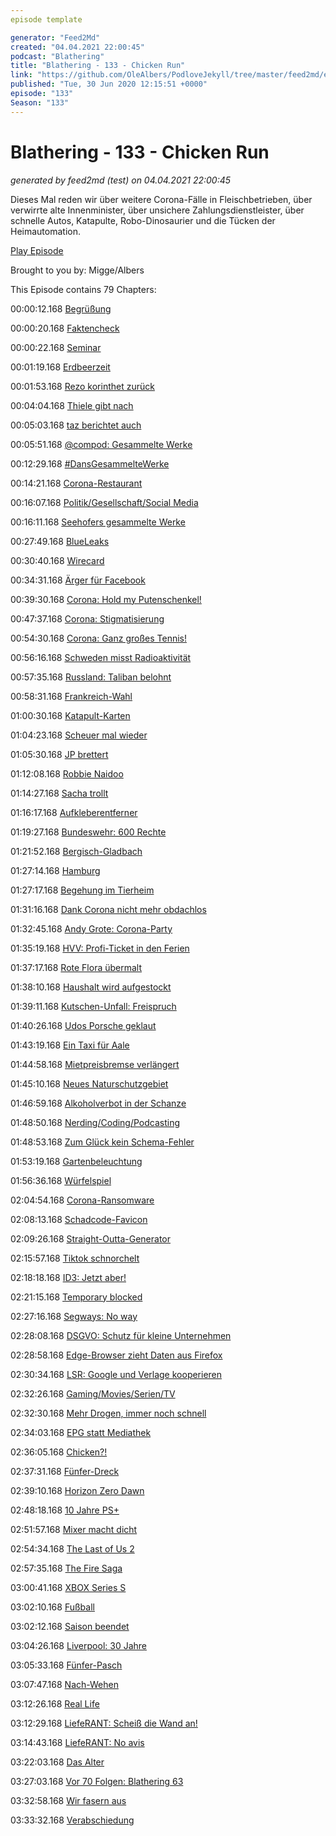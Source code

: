 ```yaml
---
episode template

generator: "Feed2Md"
created: "04.04.2021 22:00:45"
podcast: "Blathering"
title: "Blathering - 133 - Chicken Run"
link: "https://github.com/OleAlbers/PodloveJekyll/tree/master/feed2md/example/export/seasons/5/2020/6/Blathering - 133 - Chicken Run.md"
published: "Tue, 30 Jun 2020 12:15:51 +0000"
episode: "133"
Season: "133"
---
```


# Blathering - 133 - Chicken Run
_generated by feed2md (test) on 04.04.2021 22:00:45_

Dieses Mal reden wir über weitere Corona-Fälle in Fleischbetrieben, über verwirrte alte Innenminister, über unsichere Zahlungsdienstleister, über schnelle Autos, Katapulte, Robo-Dinosaurier und die Tücken der Heimautomation.

[Play Episode](https://www.blathering.de/podlove/file/1276/s/feed/c/mp3/blathering_133.mp3)

Brought to you by: Migge/Albers

This Episode contains 79 Chapters:


00:00:12.168 [Begrüßung]()

00:00:20.168 [Faktencheck]()

00:00:22.168 [Seminar](https://de.wikipedia.org/wiki/Seminar)

00:01:19.168 [Erdbeerzeit](http://www.aeppelsche-homepage.de/obst.htm)

00:01:53.168 [Rezo korinthet zurück](https://www.youtube.com/watch?v=JA3yqXGSi0k)

00:04:04.168 [Thiele gibt nach](https://www.t-online.de/finanzen/boerse/news/id_88117956/lufthansa-grossaktionaer-will-wohl-dem-rettungspaket-zustimmen.html)

00:05:03.168 [taz berichtet auch](https://taz.de/Polizeigewalt-in-Hamburg/!5691337/)

00:05:51.168 [@compod: Gesammelte Werke](https://twitter.com/search?q=(from%3Acompod)%20(%40blathering_pod)%20until%3A2020-06-30%20since%3A2020-06-23&src=typed_query&f=live)

00:12:29.168 [#DansGesammelteWerke](https://twitter.com/search?q=(from%3Aevildanwallace)%20(%40blathering_pod)%20until%3A2020-06-30%20since%3A2020-06-23&src=typed_query&f=live)

00:14:21.168 [Corona-Restaurant](https://www.ndr.de/nachrichten/niedersachsen/oldenburg_ostfriesland/Todesfall-nach-Corona-Infektion-in-Restaurant,moormerland130.html)

00:16:07.168 [Politik/Gesellschaft/Social Media]()

00:16:11.168 [Seehofers gesammelte Werke](https://lauerundwehner.de/corona-warn-app-horst-seehofer-und-die-taz-toennies/?t=26%3A01)

00:27:49.168 [BlueLeaks](https://www.zdnet.de/88380862/blueleaks-eine-million-us-polizeiakten-gestohlen/)

00:30:40.168 [Wirecard](https://www.tagesschau.de/wirtschaft/wirecard-festnahme-braun-101.html)

00:34:31.168 [Ärger für Facebook](https://www.stophateforprofit.org/)

00:39:30.168 [Corona: Hold my Putenschenkel!](https://www.rnd.de/panorama/mindestens-23-corona-infizierte-in-wiesenhof-schlachthof-A5GYUK4PVCYUGWB22RQ4C5NUUA.html)

00:47:37.168 [Corona: Stigmatisierung](https://wochendaemmerung.de/weisse-deutsche-medien-wdm/?t=12%3A19)

00:54:30.168 [Corona: Ganz großes Tennis!](https://www.spiegel.de/sport/tennis/novak-djokovic-alexander-zverev-und-dominic-thiem-fuellen-tennis-arena-in-belgrad-a-03895d09-c64f-48ac-8c96-f6618ed5172b)

00:56:16.168 [Schweden misst Radioaktivität](https://www.financialexpress.com/lifestyle/science/increased-levels-of-radioactivity-seen-in-northern-europe-source-unknown/2006710/)

00:57:35.168 [Russland: Taliban belohnt](https://www.srf.ch/news/international/berichte-mehrerer-us-medien-russische-belohnungen-fuer-tote-soldaten)

00:58:31.168 [Frankreich-Wahl](https://www.tagesschau.de/ausland/macron-klima-referendum-101.html)

01:00:30.168 [Katapult-Karten](https://katapult-magazin.de/de/artikel/artikel/fulltext/zeit-autoren-kopieren-gesamtes-katapult-buch/)

01:04:23.168 [Scheuer mal wieder](https://www.sueddeutsche.de/politik/scheuer-verkehrsminister-bundesrechnungshof-autobahn-reform-1.4948848)

01:05:30.168 [JP brettert](https://www.t-online.de/digital/internet/id_88133034/jean-pierre-j-p-kraemer-142-km-h-raser-video-bringt-ihn-in-erklaerungsnot-.html)

01:12:08.168 [Robbie Naidoo](https://twitter.com/tmigge/status/1276121237803106306)

01:14:27.168 [Sacha trollt](https://www.rollingstone.de/sacha-baron-cohen-trump-corona-1999551/)

01:16:17.168 [Aufkleberentferner](https://twitter.com/guardian/status/1277021922698629120)

01:19:27.168 [Bundeswehr: 600 Rechte](https://www.tagesschau.de/inland/ksk-reform-105.html)

01:21:52.168 [Bergisch-Gladbach](https://www.tagesschau.de/regional/nordrheinwestfalen/bergisch-gladbach-kindesmissbrauch-101.html)

01:27:14.168 [Hamburg]()

01:27:17.168 [Begehung im Tierheim](https://www.ndr.de/fernsehen/sendungen/hamburg_journal/Nach-Neustart-Erste-Begehung-im-Tierheim,hamj96938.html)

01:31:16.168 [Dank Corona nicht mehr obdachlos](https://twitter.com/WoloTreffen/status/1276784815665303553)

01:32:45.168 [Andy Grote: Corona-Party](https://www.ndr.de/fernsehen/sendungen/hamburg_journal/Innenausschuss-befragt-Grote-zu-umstrittener-Feier,hamj96926.html)

01:35:19.168 [HVV: Profi-Ticket in den Ferien](https://www.hvv.de/de/fahrkarten/profiticket/profiticket-fuer-mitarbeiter)

01:37:17.168 [Rote Flora übermalt](https://www.focus.de/regional/hamburg/rote-flora-in-hamburg-polizei-uebermalt-in-nacht-und-nebel-aktion-hass-plakat-aus-furcht-vor-eskalierender-versammlung_id_12147541.html)

01:38:10.168 [Haushalt wird aufgestockt](https://www.ndr.de/fernsehen/sendungen/hamburg_journal/Senat-stockt-Haushalt-um-673-Millionen-Euro-auf,hamj96834.html)

01:39:11.168 [Kutschen-Unfall: Freispruch](https://www.ndr.de/fernsehen/sendungen/hamburg_journal/Freispruch-nach-Kutschenunfall-in-Ohlsdorf,hamj96896.html)

01:40:26.168 [Udos Porsche geklaut](https://www.ndr.de/fernsehen/sendungen/hamburg_journal/Diebe-stehlen-Udos-Porsche,hamj96894.html)

01:43:19.168 [Ein Taxi für Aale](https://www.ndr.de/fernsehen/sendungen/hamburg_journal/Aale-Taxi-hilft-Fischen-in-die-Elbe,hamj97026.html)

01:44:58.168 [Mietpreisbremse verlängert](https://hamburg1.de/nachrichten/45307/Senat_verlaengert_Mietpreisbremse_bis_2025.html)

01:45:10.168 [Neues Naturschutzgebiet](https://hamburg1.de/nachrichten/45312/Hamburg_bekommt_neues_Naturschutzgebiet.html)

01:46:59.168 [Alkoholverbot in der Schanze](https://hamburg1.de/nachrichten/45351/Aerger_um_Cornern_im_Schanzenviertel.html)

01:48:50.168 [Nerding/Coding/Podcasting]()

01:48:53.168 [Zum Glück kein Schema-Fehler](https://stackoverflow.com/questions/15189013/microsoft-access-queries-too-many-fields)

01:53:19.168 [Gartenbeleuchtung](https://twitter.com/stammtischphilo/status/1275721975244226560)

01:56:36.168 [Würfelspiel](https://twitter.com/stammtischphilo/status/1276143213728931840)

02:04:54.168 [Corona-Ransomware](https://www.zdnet.de/88380963/ransomware-tarnt-sich-als-corona-warn-app/)

02:08:13.168 [Schadcode-Favicon](https://www.golem.de/news/onlineshop-web-skimmer-verstecken-schadsoftware-in-icon-2006-149322.html)

02:09:26.168 [Straight-Outta-Generator](https://twitter.com/stammtischphilo/status/1276536674198130690)

02:15:57.168 [Tiktok schnorchelt](https://threadreaderapp.com/thread/1276040791320924162.html)

02:18:18.168 [ID3: Jetzt aber!](https://www.adac.de/rund-ums-fahrzeug/autokatalog/marken-modelle/vw/vw-id-3/)

02:21:15.168 [Temporary blocked](https://twitter.com/tmigge/status/1276809648121819142)

02:27:16.168 [Segways: No way](https://www.golem.de/news/human-transporter-segways-werden-eingestellt-2006-149268.html)

02:28:08.168 [DSGVO: Schutz für  kleine Unternehmen](https://www.golem.de/news/erste-evaluierung-eu-kommission-will-mehr-dsgvo-in-der-praxis-sehen-2006-149279.html)

02:28:58.168 [Edge-Browser zieht Daten aus Firefox](https://www.golem.de/news/windows-10-microsoft-edge-kopiert-ungefragt-browserdaten-von-firefox-2006-149281.html)

02:30:34.168 [LSR: Google und Verlage kooperieren](https://www.golem.de/news/journalismus-google-zahlt-lizenzen-fuer-ausgewaehlte-medien-2006-149301.html)

02:32:26.168 [Gaming/Movies/Serien/TV]()

02:32:30.168 [Mehr Drogen, immer noch schnell](https://twitter.com/NetflixDE/status/1275322805660327939)

02:34:03.168 [EPG statt Mediathek](https://twitter.com/stammtischphilo/status/1275699305333108742)

02:36:05.168 [Chicken?!](https://twitter.com/stammtischphilo/status/1276069481362661376)

02:37:31.168 [Fünfer-Dreck](https://twitter.com/stammtischphilo/status/1277277225088421888)

02:39:10.168 [Horizon Zero Dawn](https://twitter.com/tmigge/status/1277282709954531329)

02:48:18.168 [10 Jahre PS+](https://twitter.com/stammtischphilo/status/1277590365214818304)

02:51:57.168 [Mixer macht dicht](https://www.golem.de/news/streaming-microsoft-stellt-mixer-ein-2006-149245.html)

02:54:34.168 [The Last of Us 2](https://twitter.com/stammtischphilo/status/1277004780158758918)

02:57:35.168 [The Fire Saga](https://de.wikipedia.org/wiki/Eurovision_Song_Contest:_The_Story_of_Fire_Saga)

03:00:41.168 [XBOX Series S](https://www.golem.de/news/lockhart-xbox-series-s-hat-halbierten-ram-und-4-teraflops-gpu-2006-149326.html)

03:02:10.168 [Fußball]()

03:02:12.168 [Saison beendet](https://www.hfv.de/artikel/ausserordentlicher-verbandstag-des-hfv-beschliesst-beendigung-der-saison-2019-20-und-stimmt-ueber-die-wertung-auf-und-abstiegsregelungen-ab/)

03:04:26.168 [Liverpool: 30 Jahre](https://www.kicker.de/778475/artikel/klopps_besonderer_anruf_und_eine_frage_die_ihm_nicht_gefaellt)

03:05:33.168 [Fünfer-Pasch](https://www.fcstpauli.com/news/der-fc-st-pauli-verliert-das-letzte-spiel-der-saison-1920-beim-sv-wehen-wiesbaden/)

03:07:47.168 [Nach-Wehen](https://twitter.com/fcstpauli/status/1277504587575033856)

03:12:26.168 [Real Life]()

03:12:29.168 [LiefeRANT: Scheiß die Wand an!](https://twitter.com/stammtischphilo/status/1276056848249094146)

03:14:43.168 [LiefeRANT: No avis](https://www.xing.com/communities/posts/mehr-oder-minderlieferungen-was-ist-erlaubt-bzw-fair-1008358610)

03:22:03.168 [Das Alter](https://twitter.com/tmigge/status/1277495497213841414)

03:27:03.168 [Vor 70 Folgen: Blathering 63](https://www.blathering.de/2018/11/blathering-063-listen-to-the-rhythm-of-the-falling-rain/)

03:32:58.168 [Wir fasern aus]()

03:33:32.168 [Verabschiedung]()


